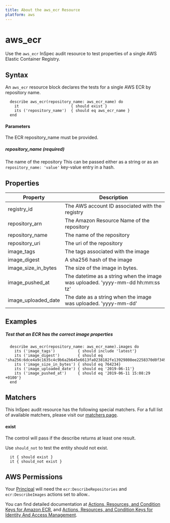 ```yaml
---
title: About the aws_ecr Resource
platform: aws
---
```


# aws\_ecr

Use the `aws_ecr` InSpec audit resource to test properties of a single AWS Elastic Container Registry.

## Syntax

An `aws_ecr` resource block declares the tests for a single AWS ECR by repository name.

      describe aws_ecr(repository_name: aws_ecr_name) do
        it                       { should exist }
        its ('repository_name')  { should eq aws_ecr_name }
      end

#### Parameters

The ECR repository_name must be provided.

##### repository_name _(required)_

The name of the repository
This can be passed either as a string or as an `repository_name: 'value'` key-value entry in a hash.


## Properties

|Property            | Description|
| ---                |--- |
|registry_id         | The AWS account ID associated with the registry |
|repository_arn      | The Amazon Resource Name of the repository |
|repository_name     | The name of the repository |
|repository_uri      | The uri of the repository |
|image_tags          | The tags associated with the image |
|image_digest        | A sha256 hash of the image |
|image_size_in_bytes | The size of the image in bytes. |
|image_pushed_at     | The datetime as a string when the image was uploaded. 'yyyy-mm-dd hh:mm:ss tz' |
|image_uploaded_date | The date as a string when the image was uploaded. 'yyyy-mm-dd' |

## Examples

##### Test that an ECR has the correct image properties
      describe aws_ecr(repository_name: aws_ecr_name).images do
        its ('image_tags')          { should include 'latest'}
        its ('image_digest')        { should eq 'sha256:6dce4a9c1635c4c9b6a2b645e6613fa0238182fe13929808ee2258370d0f3497'}
        its ('image_size_in_bytes') { should eq 764234}
        its ('image_uploaded_date') { should eq '2019-06-11'}
        its ('image_pushed_at')     { should eq '2019-06-11 15:08:29 +0100'}
      end
## Matchers

This InSpec audit resource has the following special matchers. For a full list of available matchers, please visit our [matchers page](https://www.inspec.io/docs/reference/matchers/).

   
#### exist

The control will pass if the describe returns at least one result.

Use `should_not` to test the entity should not exist.

      it { should exist }
      it { should_not exist }
      
## AWS Permissions

Your [Principal](https://docs.aws.amazon.com/IAM/latest/UserGuide/intro-structure.html#intro-structure-principal) will need the `ecr:DescribeRepositories` and `ecr:DescribeImages` actions set to allow..

You can find detailed documentation at [Actions, Resources, and Condition Keys for Amazon ECR](https://docs.aws.amazon.com/IAM/latest/UserGuide/list_amazonelasticcontainerregistry.html), and [Actions, Resources, and Condition Keys for Identity And Access Management](https://docs.aws.amazon.com/IAM/latest/UserGuide/list_identityandaccessmanagement.html).
